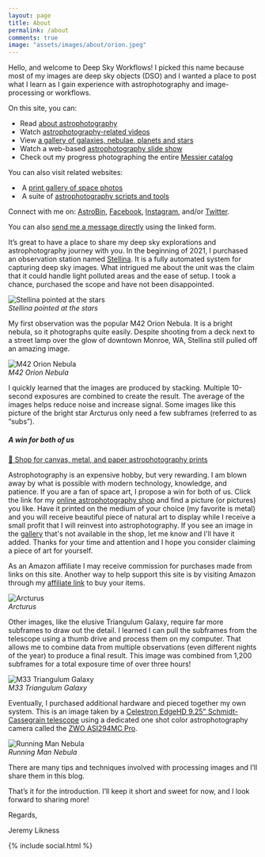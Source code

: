 ```yaml
---
layout: page
title: About
permalink: /about
comments: true
image: "assets/images/about/orion.jpeg"
---
```


<p>Hello, and welcome to Deep Sky Workflows! I picked this name because most of my images are deep sky objects (DSO) and I wanted a place to post what I learn as I gain experience with astrophotography and image-processing or workflows.</p>
<p>On this site, you can:</p>
<ul>
    <li>Read <a href="{{site.baseurl}}/index.html" title="Deep Sky Workflows Blog">about astrophotography</a></li>
    <li>Watch <a href="{{site.baseurl}}/videos" title="Astrophotography videos">astrophotography-related videos</a></li>
    <li>View <a href="{{site.baseurl}}/gallery" title="Space pictures">a gallery of galaxies, nebulae, planets and stars</a></li>
    <li>Watch a web-based <a href="{{site.baseurl}}/gallery/slideshow" title="Images of galaxies, stars, and nebulae">astrophotography slide show</a></li>
    <li>Check out my progress photographing the entire <a href="{{site.baseurl}}/messier" title="Messier catalog">Messier catalog</a></li>
</ul>
<p>You can also visit related websites:</p>
<ul>
    <li><i class="fa fa-print"></i>&nbsp;A <a href="https://deepskyworkflows.shootproof.com/" title="Space prints">print gallery of space photos</a></li>
    <li><i class="fab fa-github"></i>&nbsp;A suite of <a href="https://github.com/DeepSkyWorkflows" target="_blank">astrophotography scripts and tools</a></li>
</ul>
<p>Connect with me on: <i class="fa fa-image"></i><a href="https://www.astrobin.com/users/DeepSkyWorkflows/" title="Deep Sky Workflows on AstroBin">AstroBin</a>, <i class="fab fa-facebook"></i><a href="https://facebook.com/DeepSkyWorkflows" title="Deep Sky Workflows on Facebook">Facebook</a>, <i class="fab fa-instagram"></i><a href="https://instagram.com/DeepSkyWorkflows" title="Deep Sky Workflows on Instagram">Instagram</a>, and/or <i class="fab fa-twitter"></i><a href="https://twitter.com/DeepSkyWorkflow" title="@DeepSkyWorkflow on Twitter">Twitter</a>.</p>
<p>You can also <a href="{{ site.galleryhome }}/contact" alt="Send me a message directly." title="Send me a message directly.">send me a message directly</a> using the linked form.    
<p>It’s great to have a place to share my deep sky explorations and astrophotography journey with you. In the beginning of 2021, I purchased an observation station named <a href="https://amzn.to/3CBbsds" target="_blank">Stellina</a>. It is a fully automated system for capturing deep sky images. What intrigued me about the unit was the claim that it could handle light polluted areas and the ease of setup. I took a chance, purchased the scope and have not been disappointed.</p>
<p class="mb-5"><img class="shadow-lg float-left m-5" src="{{site.baseurl}}/assets/images/about/stellina.jpeg" alt="Stellina pointed at the stars" /><br/><i class="center">Stellina pointed at the stars</i></p>
<p>My first observation was the popular M42 Orion Nebula. It is a bright nebula, so it photographs quite easily. Despite shooting from a deck next to a street lamp over the glow of downtown Monroe, WA, Stellina still pulled off an amazing image.</p>
<p class="mb-5"><img class="shadow-lg" src="{{site.baseurl}}/assets/images/about/orion.jpeg" alt="M42 Orion Nebula" /><br/><i class="center">M42 Orion Nebula</i></p>
<p>I quickly learned that the images are produced by stacking. Multiple 10-second exposures are combined to create the result. The average of the images helps reduce noise and increase signal. Some images like this picture of the bright star Arcturus only need a few subframes (referred to as “subs”).</p>
<h5>A win for both of us</h5>
<a href="{{ site.galleryhome }}" class="btn btn-success">🛒 Shop for canvas, metal, and paper astrophotography prints</a>
<p>Astrophotography is an expensive hobby, but very rewarding. I am blown away by what is possible with modern technology, knowledge, and patience. If you are a fan of space art, I propose a win for both of us. Click the link for my <a href="{{ site.galleryhome }}" target="_blank">online astrophotography shop</a> and find a picture (or pictures) you like. Have it printed on the medium of your choice (my favorite is metal) and you will receive beautiful piece of natural art to display while I receive a small profit that I will reinvest into astrophotography. If you see an image in the <a href="/gallery">gallery</a> that's not available in the shop, let me know and I'll have it added. Thanks for your time and attention and I hope you consider claiming a piece of art for yourself.</p>            
<p>As an Amazon affiliate I may receive commission for purchases made from links on this site. Another way to help support this site is by visiting Amazon through my <a href="https://amzn.to/37fkK30" target="blank">affiliate link</a> to buy your items.</p>
<p class="mb-5"><img class="shadow-lg" src="{{site.baseurl}}/assets/images/about/arcturus.jpeg" alt="Arcturus" /><br/><i class="center">Arcturus</i></p>
<p>Other images, like the elusive Triangulum Galaxy, require far more subframes to draw out the detail. I learned I can pull the subframes from the telescope using a thumb drive and process them on my computer. That allows me to combine data from multiple observations (even different nights of the year) to produce a final result. This image was combined from 1,200 subframes for a total exposure time of over three hours!</p>
<p class="mb-5"><img class="shadow-lg" src="{{site.baseurl}}/assets/images/gallery/m33/m33.jpg" alt="M33 Triangulum Galaxy" /><br/><i class="center">M33 Triangulum Galaxy</i></p>
<p>Eventually, I purchased additional hardware and pieced together my own system. This is an image taken by a <a href="https://amzn.to/3tfOhT3" target="_blank">Celestron EdgeHD 9.25" Schmidt-Cassegrain telescope</a> using a dedicated one shot color astrophotography camera called the <a href="https://amzn.to/36dYaqW" target="_blank">ZWO ASI294MC Pro</a>.</p>
<p class="mb-5"><img class="shadow-lg" src="{{site.baseurl}}/assets/images/gallery/running-man/running-man.jpg" alt="Running Man Nebula" /><br/><i class="center">Running Man Nebula</i></p>
<p>There are many tips and techniques involved with processing images and I’ll share them in this blog.</p>
<p>That’s it for the introduction. I’ll keep it short and sweet for now, and I look forward to sharing more!</p>
<p>Regards,</p>
<p>Jeremy Likness</p>
<p>{% include social.html %}</p>
